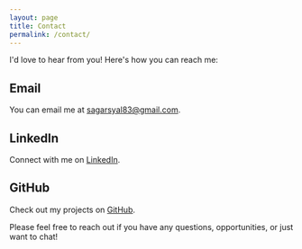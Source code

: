 ```yaml
---
layout: page
title: Contact
permalink: /contact/
---
```


I'd love to hear from you! Here's how you can reach me:

## Email

You can email me at [sagarsyal83@gmail.com](mailto:sagarsyal83@gmail.com).

## LinkedIn

Connect with me on [LinkedIn](https://www.linkedin.com/in/sagar-syal ).

## GitHub

Check out my projects on [GitHub](https://github.com/Sugar873).

Please feel free to reach out if you have any questions, opportunities, or just want to chat!
